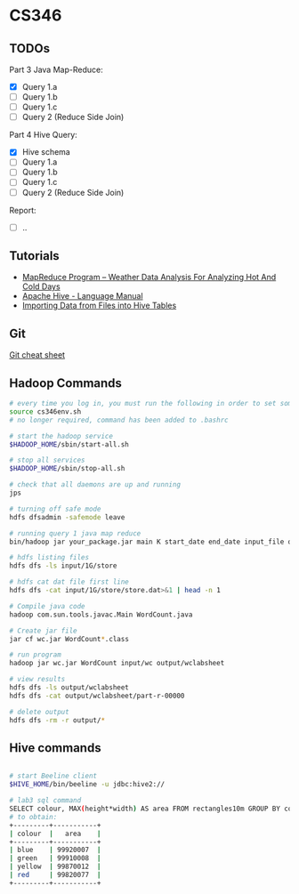 # CS346

## TODOs
Part 3 Java Map-Reduce: 
- [x] Query 1.a
- [ ] Query 1.b
- [ ] Query 1.c
- [ ] Query 2 (Reduce Side Join)

Part 4 Hive Query:
- [x] Hive schema
- [ ] Query 1.a
- [ ] Query 1.b
- [ ] Query 1.c
- [ ] Query 2 (Reduce Side Join)

Report:
- [ ] ..


## Tutorials 
+ [MapReduce Program – Weather Data Analysis For Analyzing Hot And Cold Days
](https://www.geeksforgeeks.org/mapreduce-program-weather-data-analysis-for-analyzing-hot-and-cold-days/?ref=lbp)
+ [Apache Hive - Language Manual](https://cwiki.apache.org/confluence/display/Hive/LanguageManual)
+ [Importing Data from Files into Hive Tables](https://www.informit.com/articles/article.aspx?p=2756471&seqNum=4)

## Git
[Git cheat sheet](https://education.github.com/git-cheat-sheet-education.pdf)

## Hadoop Commands
```bash
# every time you log in, you must run the following in order to set some important environment variables:
source cs346env.sh
# no longer required, command has been added to .bashrc

# start the hadoop service
$HADOOP_HOME/sbin/start-all.sh

# stop all services
$HADOOP_HOME/sbin/stop-all.sh

# check that all daemons are up and running
jps

# turning off safe mode
hdfs dfsadmin -safemode leave

# running query 1 java map reduce 
bin/hadoop jar your_package.jar main K start_date end_date input_file output_directory

# hdfs listing files
hdfs dfs -ls input/1G/store

# hdfs cat dat file first line
hdfs dfs -cat input/1G/store/store.dat>&1 | head -n 1

# Compile java code
hadoop com.sun.tools.javac.Main WordCount.java

# Create jar file 
jar cf wc.jar WordCount*.class

# run program
hadoop jar wc.jar WordCount input/wc output/wclabsheet

# view results
hdfs dfs -ls output/wclabsheet
hdfs dfs -cat output/wclabsheet/part-r-00000

# delete output
hdfs dfs -rm -r output/*
```

## Hive commands
```bash

# start Beeline client
$HIVE_HOME/bin/beeline -u jdbc:hive2://

# lab3 sql command 
SELECT colour, MAX(height*width) AS area FROM rectangles10m GROUP BY colour;
# to obtain:
+---------+-----------+
| colour  |   area    |
+---------+-----------+
| blue    | 99920007  |
| green   | 99910008  |
| yellow  | 99870012  |
| red     | 99820077  |
+---------+-----------+
```